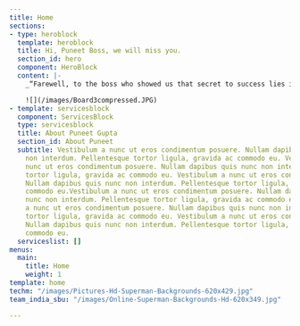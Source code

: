 ```yaml
---
title: Home
sections:
- type: heroblock
  template: heroblock
  title: Hi, Puneet Boss, we will miss you.
  section_id: hero
  component: HeroBlock
  content: |-
    _“Farewell, to the boss who showed us that secret to success lies in simple things like hard work and perseverance.”_

    ![](/images/Board3compressed.JPG)
- template: servicesblock
  component: ServicesBlock
  type: servicesblock
  title: About Puneet Gupta
  section_id: About Puneet
  subtitle: Vestibulum a nunc ut eros condimentum posuere. Nullam dapibus quis nunc
    non interdum. Pellentesque tortor ligula, gravida ac commodo eu. Vestibulum a
    nunc ut eros condimentum posuere. Nullam dapibus quis nunc non interdum. Pellentesque
    tortor ligula, gravida ac commodo eu. Vestibulum a nunc ut eros condimentum posuere.
    Nullam dapibus quis nunc non interdum. Pellentesque tortor ligula, gravida ac
    commodo eu.Vestibulum a nunc ut eros condimentum posuere. Nullam dapibus quis
    nunc non interdum. Pellentesque tortor ligula, gravida ac commodo eu.Vestibulum
    a nunc ut eros condimentum posuere. Nullam dapibus quis nunc non interdum. Pellentesque
    tortor ligula, gravida ac commodo eu. Vestibulum a nunc ut eros condimentum posuere.
    Nullam dapibus quis nunc non interdum. Pellentesque tortor ligula, gravida ac
    commodo eu.
  serviceslist: []
menus:
  main:
    title: Home
    weight: 1
template: home
techm: "/images/Pictures-Hd-Superman-Backgrounds-620x429.jpg"
team_india_sbu: "/images/Online-Superman-Backgrounds-Hd-620x349.jpg"

---
```

